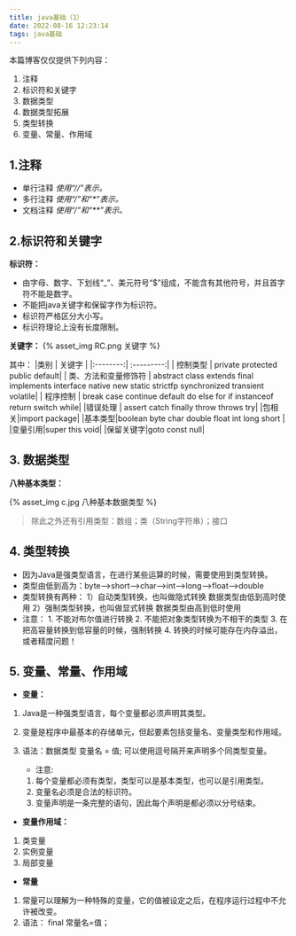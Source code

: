 ```yaml
---
title: java基础（1）
date: 2022-08-16 12:23:14
tags: java基础
---
```


本篇博客仅仅提供下列内容：
1. 注释
2. 标识符和关键字
3. 数据类型
4. 数据类型拓展
5. 类型转换
6. 变量、常量、作用域
<!-- more -->

## 1.**注释**
  - 单行注释
   _使用“//”表示。_
   - 多行注释
   _使用“/”和“*”表示。_
   - 文档注释
   _使用“/”和“**”表示。_

## 2.**标识符和关键字**

**标识符：**
 - 由字母、数字、下划线“_”、美元符号“$”组成，不能含有其他符号，并且首字符不能是数字。
 - 不能把java关键字和保留字作为标识符。
 - 标识符严格区分大小写。
 - 标识符理论上没有长度限制。

 **关键字：**
 {% asset_img RC.png 关键字 %}

 其中：
 |类别 | 关键字     |
|:--------:| :---------:|
| 控制类型 | private protected public default|
| 类、方法和变量修饰符 | abstract class extends final implements interface native new static strictfp synchronized transient volatile|
| 程序控制 | break case	continue default do else for if instanceof return switch while|
|错误处理 | assert catch finally throw throws try|
|包相关|import	package|
|基本类型|boolean byte char double float int long short |
|变量引用|super this void|
|保留关键字|goto const null|

 ## 3. **数据类型**
 **八种基本类型：**

 {% asset_img c.jpg 八种基本数据类型 %}

>除此之外还有引用类型：数组；类（String字符串）；接口

## 4. **类型转换**
- 因为Java是强类型语言，在进行某些运算的时候，需要使用到类型转换。
- 类型由低到高为：byte–>short–>char–>int–>long–>float–>double
- 类型转换有两种：
1）自动类型转换，也叫做隐式转换
数据类型由低到高时使用
2）强制类型转换，也叫做显式转换
数据类型由高到低时使用
- 注意：
         1. 不能对布尔值进行转换
         2. 不能把对象类型转换为不相干的类型
         3. 在把高容量转换到低容量的时候，强制转换
         4. 转换的时候可能存在内存溢出，或者精度问题！

## 5. **变量、常量、作用域**
- **变量：**
1. Java是一种强类型语言，每个变量都必须声明其类型。
2. 变量是程序中最基本的存储单元，但起要素包括变量名、变量类型和作用域。
3. 语法：数据类型  变量名 = 值;  可以使用逗号隔开来声明多个同类型变量。

   - 注意:
   1. 每个变量都必须有类型，类型可以是基本类型，也可以是引用类型。
   2. 变量名必须是合法的标识符。
   3. 变量声明是一条完整的语句，因此每个声明是都必须以分号结束。

- **变量作用域：**
1. 类变量
2. 实例变量
3. 局部变量
- **常量**
1. 常量可以理解为一种特殊的变量，它的值被设定之后，在程序运行过程中不允许被改变。
2. 语法： final 常量名=值；
